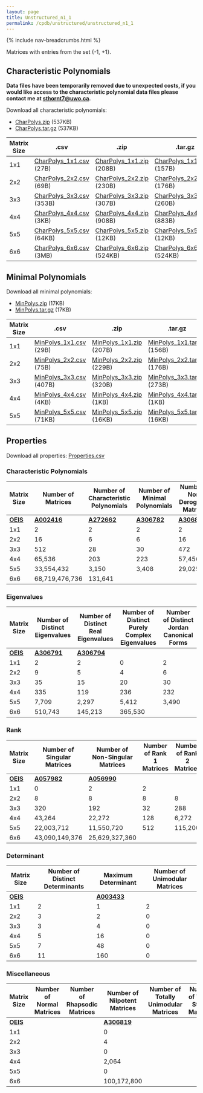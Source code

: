 ```yaml
---
layout: page
title: Unstructured_n1_1
permalink: /cpdb/unstructured/unstructured_n1_1
---
```


{% include nav-breadcrumbs.html %}

Matrices with entries from the set {-1, +1}.

## Characteristic Polynomials

__Data files have been temporarily removed due to unexpected costs, if you would like access to the characteristic polynomial data files please contact me at <a href="mailto:sthornt7@uwo.ca">sthornt7@uwo.ca</a>.__

Download all characteristic polynomials:
- <a href="http://cpdb.bohemianmatrices.com/Unstructured/Unstructured_n1_1/Data/CharPolys.zip">CharPolys.zip</a> (537KB)
- <a href="http://cpdb.bohemianmatrices.com/Unstructured/Unstructured_n1_1/Data/CharPolys.tar.gz">CharPolys.tar.gz</a> (537KB)

| Matrix Size | .csv | .zip | .tar.gz |
| --- | --- | --- | --- |
| 1x1 | <a href="http://cpdb.bohemianmatrices.com/Unstructured/Unstructured_n1_1/Data/CharPolys_1x1.csv">CharPolys_1x1.csv</a> (27B)| <a href="http://cpdb.bohemianmatrices.com/Unstructured/Unstructured_n1_1/Data/CharPolys_1x1.zip">CharPolys_1x1.zip</a> (208B)| <a href="http://cpdb.bohemianmatrices.com/Unstructured/Unstructured_n1_1/Data/CharPolys_1x1.tar.gz">CharPolys_1x1.tar.gz</a> (157B) |
| 2x2 | <a href="http://cpdb.bohemianmatrices.com/Unstructured/Unstructured_n1_1/Data/CharPolys_2x2.csv">CharPolys_2x2.csv</a> (69B)| <a href="http://cpdb.bohemianmatrices.com/Unstructured/Unstructured_n1_1/Data/CharPolys_2x2.zip">CharPolys_2x2.zip</a> (230B)| <a href="http://cpdb.bohemianmatrices.com/Unstructured/Unstructured_n1_1/Data/CharPolys_2x2.tar.gz">CharPolys_2x2.tar.gz</a> (176B) |
| 3x3 | <a href="http://cpdb.bohemianmatrices.com/Unstructured/Unstructured_n1_1/Data/CharPolys_3x3.csv">CharPolys_3x3.csv</a> (353B)| <a href="http://cpdb.bohemianmatrices.com/Unstructured/Unstructured_n1_1/Data/CharPolys_3x3.zip">CharPolys_3x3.zip</a> (307B)| <a href="http://cpdb.bohemianmatrices.com/Unstructured/Unstructured_n1_1/Data/CharPolys_3x3.tar.gz">CharPolys_3x3.tar.gz</a> (260B) |
| 4x4 | <a href="http://cpdb.bohemianmatrices.com/Unstructured/Unstructured_n1_1/Data/CharPolys_4x4.csv">CharPolys_4x4.csv</a> (3KB)| <a href="http://cpdb.bohemianmatrices.com/Unstructured/Unstructured_n1_1/Data/CharPolys_4x4.zip">CharPolys_4x4.zip</a> (908B)| <a href="http://cpdb.bohemianmatrices.com/Unstructured/Unstructured_n1_1/Data/CharPolys_4x4.tar.gz">CharPolys_4x4.tar.gz</a> (883B) |
| 5x5 | <a href="http://cpdb.bohemianmatrices.com/Unstructured/Unstructured_n1_1/Data/CharPolys_5x5.csv">CharPolys_5x5.csv</a> (64KB)| <a href="http://cpdb.bohemianmatrices.com/Unstructured/Unstructured_n1_1/Data/CharPolys_5x5.zip">CharPolys_5x5.zip</a> (12KB)| <a href="http://cpdb.bohemianmatrices.com/Unstructured/Unstructured_n1_1/Data/CharPolys_5x5.tar.gz">CharPolys_5x5.tar.gz</a> (12KB) |
| 6x6 | <a href="http://cpdb.bohemianmatrices.com/Unstructured/Unstructured_n1_1/Data/CharPolys_6x6.csv">CharPolys_6x6.csv</a> (3MB)| <a href="http://cpdb.bohemianmatrices.com/Unstructured/Unstructured_n1_1/Data/CharPolys_6x6.zip">CharPolys_6x6.zip</a> (524KB)| <a href="http://cpdb.bohemianmatrices.com/Unstructured/Unstructured_n1_1/Data/CharPolys_6x6.tar.gz">CharPolys_6x6.tar.gz</a> (524KB) |

## Minimal Polynomials

Download all minimal polynomials:
- <a href="http://cpdb.bohemianmatrices.com/Unstructured/Unstructured_n1_1/Data/MinPolys.zip">MinPolys.zip</a> (17KB)
- <a href="http://cpdb.bohemianmatrices.com/Unstructured/Unstructured_n1_1/Data/MinPolys.tar.gz">MinPolys.tar.gz</a> (17KB)

| Matrix Size | .csv | .zip | .tar.gz |
| --- | --- | --- | --- |
| 1x1 | <a href="http://cpdb.bohemianmatrices.com/Unstructured/Unstructured_n1_1/Data/MinPolys_1x1.csv">MinPolys_1x1.csv</a> (29B)| <a href="http://cpdb.bohemianmatrices.com/Unstructured/Unstructured_n1_1/Data/MinPolys_1x1.zip">MinPolys_1x1.zip</a> (207B)| <a href="http://cpdb.bohemianmatrices.com/Unstructured/Unstructured_n1_1/Data/MinPolys_1x1.tar.gz">MinPolys_1x1.tar.gz</a> (156B) |
| 2x2 | <a href="http://cpdb.bohemianmatrices.com/Unstructured/Unstructured_n1_1/Data/MinPolys_2x2.csv">MinPolys_2x2.csv</a> (75B)| <a href="http://cpdb.bohemianmatrices.com/Unstructured/Unstructured_n1_1/Data/MinPolys_2x2.zip">MinPolys_2x2.zip</a> (229B)| <a href="http://cpdb.bohemianmatrices.com/Unstructured/Unstructured_n1_1/Data/MinPolys_2x2.tar.gz">MinPolys_2x2.tar.gz</a> (176B) |
| 3x3 | <a href="http://cpdb.bohemianmatrices.com/Unstructured/Unstructured_n1_1/Data/MinPolys_3x3.csv">MinPolys_3x3.csv</a> (407B)| <a href="http://cpdb.bohemianmatrices.com/Unstructured/Unstructured_n1_1/Data/MinPolys_3x3.zip">MinPolys_3x3.zip</a> (320B)| <a href="http://cpdb.bohemianmatrices.com/Unstructured/Unstructured_n1_1/Data/MinPolys_3x3.tar.gz">MinPolys_3x3.tar.gz</a> (273B) |
| 4x4 | <a href="http://cpdb.bohemianmatrices.com/Unstructured/Unstructured_n1_1/Data/MinPolys_4x4.csv">MinPolys_4x4.csv</a> (4KB)| <a href="http://cpdb.bohemianmatrices.com/Unstructured/Unstructured_n1_1/Data/MinPolys_4x4.zip">MinPolys_4x4.zip</a> (1KB)| <a href="http://cpdb.bohemianmatrices.com/Unstructured/Unstructured_n1_1/Data/MinPolys_4x4.tar.gz">MinPolys_4x4.tar.gz</a> (1KB) |
| 5x5 | <a href="http://cpdb.bohemianmatrices.com/Unstructured/Unstructured_n1_1/Data/MinPolys_5x5.csv">MinPolys_5x5.csv</a> (71KB)| <a href="http://cpdb.bohemianmatrices.com/Unstructured/Unstructured_n1_1/Data/MinPolys_5x5.zip">MinPolys_5x5.zip</a> (16KB)| <a href="http://cpdb.bohemianmatrices.com/Unstructured/Unstructured_n1_1/Data/MinPolys_5x5.tar.gz">MinPolys_5x5.tar.gz</a> (16KB) |



## Properties

Download all properties: <a href="http://cpdb.bohemianmatrices.com/Unstructured/Unstructured_n1_1/Properties.csv">Properties.csv</a>

### Characteristic Polynomials

| Matrix Size | Number of Matrices | Number of Characteristic Polynomials | Number of Minimal Polynomials | Number of Non-Derogatory Matrices | Maximum Characteristic Height |
| --- | --- | --- | --- | --- | --- |
| [__OEIS__](https://oeis.org/) | [__A002416__](https://oeis.org/A002416) | [__A272662__](https://oeis.org/A272662) | [__A306782__](https://oeis.org/A306782) | [__A306816__](https://oeis.org/A306816) | |
| 1x1 | 2 | 2 | 2 | 2 | 1 |
| 2x2 | 16 | 6 | 6 | 16 | 2 |
| 3x3 | 512 | 28 | 30 | 472 | 6 |
| 4x4 | 65,536 | 203 | 223 | 57,456 | 16 |
| 5x5 | 33,554,432 | 3,150 | 3,408 | 29,025,984 | 80 |
| 6x6 | 68,719,476,736 | 131,641 | | | 288 |

### Eigenvalues

| Matrix Size | Number of Distinct Eigenvalues | Number of Distinct Real Eigenvalues | Number of Distinct Purely Complex Eigenvalues | Number of Distinct Jordan Canonical Forms |
| --- | --- | --- | --- | --- |
| [__OEIS__](https://oeis.org/) | [__A306791__](https://oeis.org/A306791) | [__A306794__](https://oeis.org/A306794) | | |
| 1x1 | 2 | 2 | 0 | 2 |
| 2x2 | 9 | 5 | 4 | 6 |
| 3x3 | 35 | 15 | 20 | 30 |
| 4x4 | 335 | 119 | 236 | 232 |
| 5x5 | 7,709 | 2,297 | 5,412 | 3,490 |
| 6x6 | 510,743 | 145,213 | 365,530 | |

### Rank

| Matrix Size | Number of Singular Matrices | Number of Non-Singular Matrices | Number of Rank 1 Matrices | Number of Rank 2 Matrices | Number of Rank 3 Matrices | Number of Rank 4 Matrices | Number of Rank 5 Matrices | Number of Rank 6 Matrices |
| --- | --- | --- | --- | --- | --- | --- | --- | --- |
| [__OEIS__](https://oeis.org/) | [__A057982__](https://oeis.org/A057982) | [__A056990__](https://oeis.org/A056990) | | | | | | |
| 1x1 | 0 | 2 | 2 | | | | | |
| 2x2 | 8 | 8 | 8 | 8 | | | | |
| 3x3 | 320 | 192 | 32 | 288 | 192 | | | |
| 4x4 | 43,264 | 22,272 | 128 | 6,272 | 36,864 | 22,272 | | |
| 5x5 | 22,003,712 | 11,550,720 | 512 | 115,200 | 3,456,000 | 18,432,000 | 11,550,720 | |
| 6x6 | 43,090,149,376 | 25,629,327,360 | | | | | | |

### Determinant

| Matrix Size | Number of Distinct Determinants | Maximum Determinant | Number of Unimodular Matrices |
| --- | --- | --- | --- |
| [__OEIS__](https://oeis.org/) | | [__A003433__](https://oeis.org/A003433) | |
| 1x1 | 2 | 1 | 2 |
| 2x2 | 3 | 2 | 0 |
| 3x3 | 3 | 4 | 0 |
| 4x4 | 5 | 16 | 0 |
| 5x5 | 7 | 48 | 0 |
| 6x6 | 11 | 160 | 0 |

### Miscellaneous

| Matrix Size | Number of Normal Matrices | Number of Rhapsodic Matrices | Number of Nilpotent Matrices | Number of Totally Unimodular Matrices | Number of Type I Stable Matrices | Number of Type II Stable Matrices |
| --- | --- | --- | --- | --- | --- | --- |
| [__OEIS__](https://oeis.org/) | | | [__A306819__](https://oeis.org/A306819) | | | |
| 1x1 | | | 0 | | | |
| 2x2 | | | 4 | | | |
| 3x3 | | | 0 | | | |
| 4x4 | | | 2,064 | | | |
| 5x5 | | | 0 | | | |
| 6x6 | | | 100,172,800 | | | |
